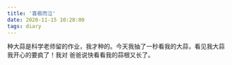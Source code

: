 ```yaml
---
title: '喜极而泣'
date: 2020-11-15 10:28:00
tags: diary
---
```

种大蒜是科学老师留的作业，我才种的。今天我抽了一秒看我的大蒜，看见我大蒜我开心的要疯了！我对
爸爸说快看看我的蒜根又长了。
